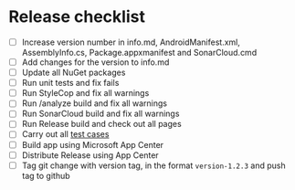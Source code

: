 # Release checklist

- [ ] Increase version number in info.md, AndroidManifest.xml, AssemblyInfo.cs,
      Package.appxmanifest and SonarCloud.cmd
- [ ] Add changes for the version to info.md
- [ ] Update all NuGet packages
- [ ] Run unit tests and fix fails
- [ ] Run StyleCop and fix all warnings
- [ ] Run /analyze build and fix all warnings
- [ ] Run SonarCloud build and fix all warnings
- [ ] Run Release build and check out all pages
- [ ] Carry out all [test cases](TestCases.md)
- [ ] Build app using Microsoft App Center
- [ ] Distribute Release using App Center
- [ ] Tag git change with version tag, in the format `version-1.2.3` and push tag to github

